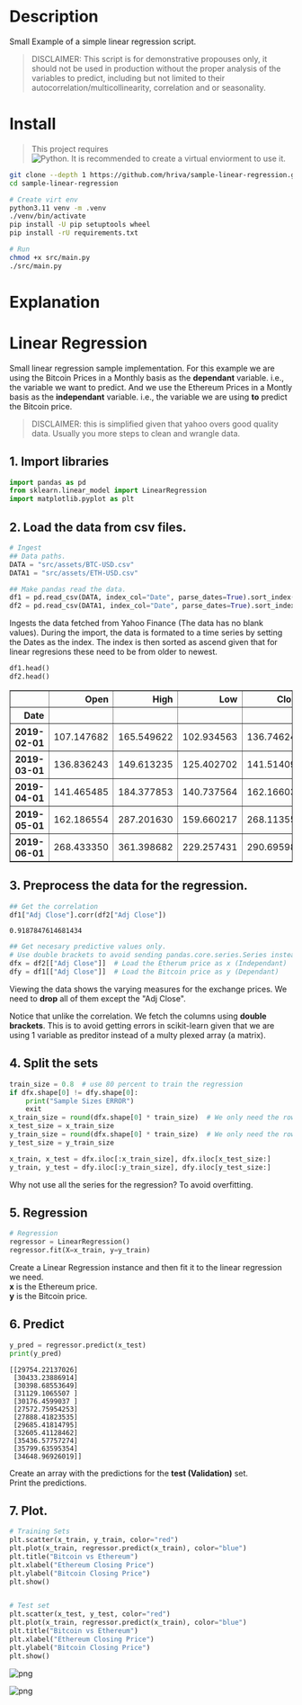 # Description 
Small Example of a simple linear regression script. 

> DISCLAIMER: This script is for demonstrative propouses only, it should not be used in production without the proper analysis of the variables to predict, including but not limited to their autocorrelation/multicollinearity, correlation and or seasonality.

# Install
> This project requires   
 ![Python](https://img.shields.io/badge/Python-3.11.7-Blue?labelColor=White&style=flat). It is recommended to create a virtual enviorment to use it.

```sh
git clone --depth 1 https://github.com/hriva/sample-linear-regression.git 
cd sample-linear-regression

# Create virt env
python3.11 venv -m .venv
./venv/bin/activate
pip install -U pip setuptools wheel
pip install -rU requirements.txt

# Run
chmod +x src/main.py
./src/main.py
```
# Explanation

# Linear Regression

Small linear regression sample implementation.
For this example we are using the Bitcoin Prices in a Monthly basis as the **dependant** variable. i.e., the variable we want to predict. 
And we use the Ethereum Prices in a Montly basis as the **independant** variable. i.e., the variable we are using **to** predict the Bitcoin price. 

> DISCLAIMER: this is simplified given that yahoo overs good quality data. Usually you more steps to clean and wrangle data.

## 1. Import libraries


```python
import pandas as pd
from sklearn.linear_model import LinearRegression
import matplotlib.pyplot as plt
```

## 2. Load the data from csv files.


```python
# Ingest
## Data paths.
DATA = "src/assets/BTC-USD.csv" 
DATA1 = "src/assets/ETH-USD.csv"

## Make pandas read the data.
df1 = pd.read_csv(DATA, index_col="Date", parse_dates=True).sort_index(ascending=True)
df2 = pd.read_csv(DATA1, index_col="Date", parse_dates=True).sort_index(ascending=True)
```

Ingests the data fetched from Yahoo Finance (The data has no blank values).
During the import, the data is formated to a time series by setting the Dates as the index. The index is then sorted as ascend given that for linear regresions these need to be from older to newest.


```python
df1.head()
df2.head()
```




<div>
<style scoped>
    .dataframe tbody tr th:only-of-type {
        vertical-align: middle;
    }

    .dataframe tbody tr th {
        vertical-align: top;
    }

    .dataframe thead th {
        text-align: right;
    }
</style>
<table border="1" class="dataframe">
  <thead>
    <tr style="text-align: right;">
      <th></th>
      <th>Open</th>
      <th>High</th>
      <th>Low</th>
      <th>Close</th>
      <th>Adj Close</th>
      <th>Volume</th>
    </tr>
    <tr>
      <th>Date</th>
      <th></th>
      <th></th>
      <th></th>
      <th></th>
      <th></th>
      <th></th>
    </tr>
  </thead>
  <tbody>
    <tr>
      <th>2019-02-01</th>
      <td>107.147682</td>
      <td>165.549622</td>
      <td>102.934563</td>
      <td>136.746246</td>
      <td>136.746246</td>
      <td>101430995445</td>
    </tr>
    <tr>
      <th>2019-03-01</th>
      <td>136.836243</td>
      <td>149.613235</td>
      <td>125.402702</td>
      <td>141.514099</td>
      <td>141.514099</td>
      <td>138882123600</td>
    </tr>
    <tr>
      <th>2019-04-01</th>
      <td>141.465485</td>
      <td>184.377853</td>
      <td>140.737564</td>
      <td>162.166031</td>
      <td>162.166031</td>
      <td>204556824026</td>
    </tr>
    <tr>
      <th>2019-05-01</th>
      <td>162.186554</td>
      <td>287.201630</td>
      <td>159.660217</td>
      <td>268.113556</td>
      <td>268.113556</td>
      <td>314349041886</td>
    </tr>
    <tr>
      <th>2019-06-01</th>
      <td>268.433350</td>
      <td>361.398682</td>
      <td>229.257431</td>
      <td>290.695984</td>
      <td>290.695984</td>
      <td>270589672710</td>
    </tr>
  </tbody>
</table>
</div>



## 3. Preprocess the data for the regression.


```python
## Get the correlation
df1["Adj Close"].corr(df2["Adj Close"])
```




    0.9187847614681434




```python
## Get necesary predictive values only.
# Use double brackets to avoid sending pandas.core.series.Series instead of DataFrame
dfx = df2[["Adj Close"]]  # Load the Etherum price as x (Independant)
dfy = df1[["Adj Close"]]  # Load the Bitcoin price as y (Dependant)
```

Viewing the data shows the varying measures for the exchange prices. We need to **drop** all of them except the "Adj Close".

Notice that unlike the correlation. We fetch the columns using **double brackets**. 
This is to avoid getting errors in scikit-learn given that we are using 1 variable as preditor instead of a multy plexed array (a matrix).

## 4. Split the sets


```python
train_size = 0.8  # use 80 percent to train the regression
if dfx.shape[0] != dfy.shape[0]:
    print("Sample Sizes ERROR")
    exit
x_train_size = round(dfx.shape[0] * train_size)  # We only need the rows.
x_test_size = x_train_size
y_train_size = round(dfx.shape[0] * train_size)  # We only need the rows.
y_test_size = y_train_size

x_train, x_test = dfx.iloc[:x_train_size], dfx.iloc[x_test_size:]
y_train, y_test = dfy.iloc[:y_train_size], dfy.iloc[y_test_size:]
```

Why not use all the series for the regression?
To avoid overfitting. 

## 5. Regression


```python
# Regression
regressor = LinearRegression()
regressor.fit(X=x_train, y=y_train)
```

Create a Linear Regression instance and then fit it to the linear regression we need.  
**x** is the Ethereum price.  
**y** is the Bitcoin price.  

## 6. Predict 


```python
y_pred = regressor.predict(x_test)
print(y_pred)
```

    [[29754.22137026]
     [30433.23886914]
     [30398.68553649]
     [31129.1065507 ]
     [30176.4599037 ]
     [27572.75954253]
     [27888.41823535]
     [29685.41814795]
     [32605.41128462]
     [35436.57757274]
     [35799.63595354]
     [34648.96926019]]


Create an array with the predictions for the **test (Validation)** set.  
Print the predictions. 

## 7. Plot.


```python
# Training Sets
plt.scatter(x_train, y_train, color="red")
plt.plot(x_train, regressor.predict(x_train), color="blue")
plt.title("Bitcoin vs Ethereum")
plt.xlabel("Ethereum Closing Price")
plt.ylabel("Bitcoin Closing Price")
plt.show()


# Test set
plt.scatter(x_test, y_test, color="red")
plt.plot(x_train, regressor.predict(x_train), color="blue")
plt.title("Bitcoin vs Ethereum")
plt.xlabel("Ethereum Closing Price")
plt.ylabel("Bitcoin Closing Price")
plt.show()

```


    
![png](main_files/main_22_0.png)
    



    
![png](main_files/main_22_1.png)
